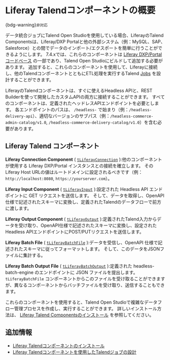 # Liferay Talendコンポーネントの概要

{bdg-warning}`非対応`

データ統合ジョブにTalend Open Studioを使用している場合、LiferayのTalend Componentsは、Liferay/DXP Portalと他の外部システム（例：MySQL、SAP、Salesforce）との間でデータのインポート/エクスポートを簡単に行うことができるようにします。 7.4.xでは、これらのコンポーネントは [Liferay DXP/Portalコードベース](https://github.com/liferay/liferay-portal/tree/master/modules/etl/talend/talend-definition/src/main/java/com/liferay/talend) の一部であり、Talend Open Studioにビルドして追加する必要があります。 追加すると、これらのコンポーネントを使用して、Liferayに接続し、他のTalendコンポーネントとともにETL処理を実行するTalend [Jobs](https://help.talend.com/r/lqV2ftgSbYSEBU9Bwsd61w/eAVXNKXfys1ji9dujoRfrg) を設計することができます。

LiferayのTalendコンポーネントは、すぐに使えるHeadless APIと、REST Builderを使って開発したカスタムAPIの両方に接続することができます。 すべてのコンポーネントは、定義されたヘッドレスAPIエンドポイントを必要とします。 各エンドポイントのパスは、 `/headless-` で始まり（例：`/headless-delivery-api`）、適切なバージョンのサブパス（例：`/headless-commerce-admin-catalog/v1.0`, `/headless-commerce-delivery-catalog/v1.0`）を含む必要があります。

## Liferay Talend コンポーネント

**Liferay Connection Component** ( [`tLiferayConnection`](https://github.com/liferay/liferay-portal/blob/master/modules/etl/talend/talend-definition/src/main/java/com/liferay/talend/tliferayconnection/TLiferayConnectionDefinition.java) ):他のコンポーネントが使用する Liferay DXP/Portal インスタンスとの接続を確立します。 そのLiferay Host URLの値はルートドメインに設定されるべきです（例： `http://localhost:8080`, `https://yourserver.com`）。

**Liferay Input Component** ( [`tLiferayInput`](https://github.com/liferay/liferay-portal/blob/master/modules/etl/talend/talend-definition/src/main/java/com/liferay/talend/tliferayinput/TLiferayInputDefinition.java) ):設定された Headless API エンドポイントに GET リクエストを送信します。 そして、データを取得し、OpenAPI仕様で記述されたスキーマに変換し、定義されたTalendのデータフローで前方に渡します。

**Liferay Output Component** ( [`tLiferayOutput`](https://github.com/liferay/liferay-portal/blob/master/modules/etl/talend/talend-definition/src/main/java/com/liferay/talend/tliferayoutput/TLiferayOutputDefinition.java) ):定義されたTalend入力からデータを受け取り、OpenAPI仕様で記述されたスキーマに変換し、設定されたHeadless APIエンドポイントにPOST/PUTリクエストを送信します。

**Liferay Batch File** ( [`tLiferayBatchFile`](https://github.com/liferay/liferay-portal/blob/master/modules/etl/talend/talend-definition/src/main/java/com/liferay/talend/tliferaybatchfile/TLiferayBatchFileDefinition.java) ):データを受信し、OpenAPI 仕様で記述されたスキーマに従ってフォーマットします。 そして、このデータをJSONファイルに集計する。

**Liferay Batch Output File** ( [`tLiferayBatchOutput`](https://github.com/liferay/liferay-portal/blob/master/modules/etl/talend/talend-definition/src/main/java/com/liferay/talend/tliferaybatchoutput/TLiferayBatchOutputDefinition.java) ):定義された headless-batch-engine のエンドポイントに JSON ファイルを提出します。 `tLiferayBatchFile` コンポーネントからこのファイルを受け取ることができますが、異なるコンポーネントからバッチファイルを受け取り、送信することもできます。

これらのコンポーネントを使用すると、Talend Open Studioで複雑なデータフロー管理プロセスを作成し、実行することができます。 詳しいインストール方法は、 [Liferay Talend Componentsのインストール](./installing-liferay-talend-components.md) を参照してください。

## 追加情報

* [Liferay Talendコンポーネントのインストール](./installing-liferay-talend-components.md)
* [Liferay Talendコンポーネントを使用したTalendジョブの設計](./designing-talend-jobs-using-liferay-talend-components.md)
